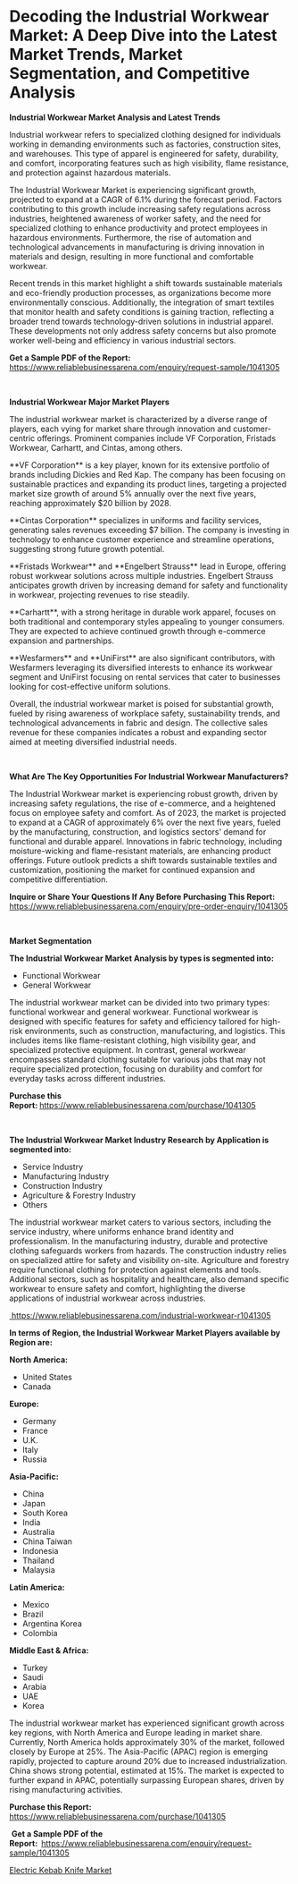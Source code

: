 <p><h1>Decoding the Industrial Workwear Market: A Deep Dive into the Latest Market Trends, Market Segmentation, and Competitive Analysis</h1></p><p><strong>Industrial Workwear Market Analysis and Latest Trends</strong></p>
<p><p>Industrial workwear refers to specialized clothing designed for individuals working in demanding environments such as factories, construction sites, and warehouses. This type of apparel is engineered for safety, durability, and comfort, incorporating features such as high visibility, flame resistance, and protection against hazardous materials. </p><p>The Industrial Workwear Market is experiencing significant growth, projected to expand at a CAGR of 6.1% during the forecast period. Factors contributing to this growth include increasing safety regulations across industries, heightened awareness of worker safety, and the need for specialized clothing to enhance productivity and protect employees in hazardous environments. Furthermore, the rise of automation and technological advancements in manufacturing is driving innovation in materials and design, resulting in more functional and comfortable workwear.</p><p>Recent trends in this market highlight a shift towards sustainable materials and eco-friendly production processes, as organizations become more environmentally conscious. Additionally, the integration of smart textiles that monitor health and safety conditions is gaining traction, reflecting a broader trend towards technology-driven solutions in industrial apparel. These developments not only address safety concerns but also promote worker well-being and efficiency in various industrial sectors.</p></p>
<p><strong>Get a Sample PDF of the Report:&nbsp;</strong> <a href="https://www.reliablebusinessarena.com/enquiry/request-sample/1041305?utm_campaign=2259&utm_medium=2&utm_source=Github&utm_content=ia&utm_term=07022025&utm_id=industrial-workwear">https://www.reliablebusinessarena.com/enquiry/request-sample/1041305</a></p>
<p>&nbsp;</p>
<p><strong>Industrial Workwear Major Market Players</strong></p>
<p><p>The industrial workwear market is characterized by a diverse range of players, each vying for market share through innovation and customer-centric offerings. Prominent companies include VF Corporation, Fristads Workwear, Carhartt, and Cintas, among others.</p><p>**VF Corporation** is a key player, known for its extensive portfolio of brands including Dickies and Red Kap. The company has been focusing on sustainable practices and expanding its product lines, targeting a projected market size growth of around 5% annually over the next five years, reaching approximately $20 billion by 2028.</p><p>**Cintas Corporation** specializes in uniforms and facility services, generating sales revenues exceeding $7 billion. The company is investing in technology to enhance customer experience and streamline operations, suggesting strong future growth potential.</p><p>**Fristads Workwear** and **Engelbert Strauss** lead in Europe, offering robust workwear solutions across multiple industries. Engelbert Strauss anticipates growth driven by increasing demand for safety and functionality in workwear, projecting revenues to rise steadily.</p><p>**Carhartt**, with a strong heritage in durable work apparel, focuses on both traditional and contemporary styles appealing to younger consumers. They are expected to achieve continued growth through e-commerce expansion and partnerships.</p><p>**Wesfarmers** and **UniFirst** are also significant contributors, with Wesfarmers leveraging its diversified interests to enhance its workwear segment and UniFirst focusing on rental services that cater to businesses looking for cost-effective uniform solutions.</p><p>Overall, the industrial workwear market is poised for substantial growth, fueled by rising awareness of workplace safety, sustainability trends, and technological advancements in fabric and design. The collective sales revenue for these companies indicates a robust and expanding sector aimed at meeting diversified industrial needs.</p></p>
<p>&nbsp;</p>
<p><strong>What Are The Key Opportunities For Industrial Workwear Manufacturers?</strong></p>
<p><p>The Industrial Workwear market is experiencing robust growth, driven by increasing safety regulations, the rise of e-commerce, and a heightened focus on employee safety and comfort. As of 2023, the market is projected to expand at a CAGR of approximately 6% over the next five years, fueled by the manufacturing, construction, and logistics sectors' demand for functional and durable apparel. Innovations in fabric technology, including moisture-wicking and flame-resistant materials, are enhancing product offerings. Future outlook predicts a shift towards sustainable textiles and customization, positioning the market for continued expansion and competitive differentiation.</p></p>
<p><strong>Inquire or Share Your Questions If Any Before Purchasing This Report:</strong> <a href="https://www.reliablebusinessarena.com/enquiry/pre-order-enquiry/1041305?utm_campaign=2259&utm_medium=2&utm_source=Github&utm_content=ia&utm_term=07022025&utm_id=industrial-workwear">https://www.reliablebusinessarena.com/enquiry/pre-order-enquiry/1041305</a></p>
<p>&nbsp;</p>
<p><strong>Market Segmentation</strong></p>
<p><strong>The Industrial Workwear Market Analysis by types is segmented into:</strong></p>
<p><ul><li>Functional Workwear</li><li>General Workwear</li></ul></p>
<p><p>The industrial workwear market can be divided into two primary types: functional workwear and general workwear. Functional workwear is designed with specific features for safety and efficiency tailored for high-risk environments, such as construction, manufacturing, and logistics. This includes items like flame-resistant clothing, high visibility gear, and specialized protective equipment. In contrast, general workwear encompasses standard clothing suitable for various jobs that may not require specialized protection, focusing on durability and comfort for everyday tasks across different industries.</p></p>
<p><strong>Purchase this Report:&nbsp;</strong><a href="https://www.reliablebusinessarena.com/purchase/1041305?utm_campaign=2259&utm_medium=2&utm_source=Github&utm_content=ia&utm_term=07022025&utm_id=industrial-workwear">https://www.reliablebusinessarena.com/purchase/1041305</a></p>
<p>&nbsp;</p>
<p><strong>The Industrial Workwear Market Industry Research by Application is segmented into:</strong></p>
<p><ul><li>Service Industry</li><li>Manufacturing Industry</li><li>Construction Industry</li><li>Agriculture & Forestry Industry</li><li>Others</li></ul></p>
<p><p>The industrial workwear market caters to various sectors, including the service industry, where uniforms enhance brand identity and professionalism. In the manufacturing industry, durable and protective clothing safeguards workers from hazards. The construction industry relies on specialized attire for safety and visibility on-site. Agriculture and forestry require functional clothing for protection against elements and tools. Additional sectors, such as hospitality and healthcare, also demand specific workwear to ensure safety and comfort, highlighting the diverse applications of industrial workwear across industries.</p></p>
<p><a href="https://www.reliablebusinessarena.com/industrial-workwear-r1041305?utm_campaign=2259&utm_medium=2&utm_source=Github&utm_content=ia&utm_term=07022025&utm_id=industrial-workwear">&nbsp;https://www.reliablebusinessarena.com/industrial-workwear-r1041305</a></p>
<p><strong>In terms of Region, the Industrial Workwear Market Players available by Region are:</strong></p>
<p>
    <p> <strong> North America: </strong>
        <ul>
            <li>United States</li>
            <li>Canada</li>
        </ul>
        </p> 
    <p> <strong> Europe: </strong>
        <ul>
            <li>Germany</li>
            <li>France</li>
            <li>U.K.</li>
            <li>Italy</li>
            <li>Russia</li>
        </ul>
        </p> 
    <p> <strong> Asia-Pacific: </strong>
        <ul>
            <li>China</li>
            <li>Japan</li>
            <li>South Korea</li>
            <li>India</li>
            <li>Australia</li>
            <li>China Taiwan</li>
            <li>Indonesia</li>
            <li>Thailand</li>
            <li>Malaysia</li>
        </ul>
        </p> 
    <p> <strong> Latin America: </strong>
        <ul>
            <li>Mexico</li>
            <li>Brazil</li>
            <li>Argentina Korea</li>
            <li>Colombia</li>
        </ul>
        </p> 
    <p> <strong> Middle East & Africa: </strong>
        <ul>
            <li>Turkey</li>
            <li>Saudi</li>
            <li>Arabia</li>
            <li>UAE</li>
            <li>Korea</li>
        </ul>
    </p>
    </p>
<p><p>The industrial workwear market has experienced significant growth across key regions, with North America and Europe leading in market share. Currently, North America holds approximately 30% of the market, followed closely by Europe at 25%. The Asia-Pacific (APAC) region is emerging rapidly, projected to capture around 20% due to increased industrialization. China shows strong potential, estimated at 15%. The market is expected to further expand in APAC, potentially surpassing European shares, driven by rising manufacturing activities.</p></p>
<p><strong>Purchase this Report: </strong><a href="https://www.reliablebusinessarena.com/purchase/1041305?utm_campaign=2259&utm_medium=2&utm_source=Github&utm_content=ia&utm_term=07022025&utm_id=industrial-workwear">https://www.reliablebusinessarena.com/purchase/1041305</a></p>
<p>&nbsp;<strong>Get a Sample PDF of the Report:&nbsp;&nbsp;</strong><a href="https://www.reliablebusinessarena.com/enquiry/request-sample/1041305?utm_campaign=2259&utm_medium=2&utm_source=Github&utm_content=ia&utm_term=07022025&utm_id=industrial-workwear">https://www.reliablebusinessarena.com/enquiry/request-sample/1041305</a></p>
<p><strong></strong></p>
<p><p><a href="https://github.com/sherikacas30/Market-Research-Report-List-1/blob/main/electric-kebab-knife-market.md?utm_campaign=2259&utm_medium=2&utm_source=Github&utm_content=ia&utm_term=07022025&utm_id=industrial-workwear">Electric Kebab Knife Market</a></p></p>